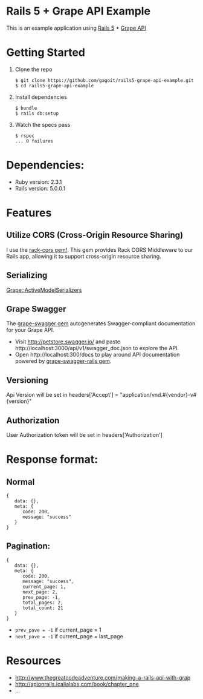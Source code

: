 Rails 5 + Grape API Example
===========================

This is an example application using [Rails 5](http://rubyonrails.org/) + [Grape API](https://github.com/ruby-grape/grape)

# Getting Started

1. Clone the repo

   ```
   $ git clone https://github.com/gagoit/rails5-grape-api-example.git
   $ cd rails5-grape-api-example
   ```

2. Install dependencies

   ```
   $ bundle
   $ rails db:setup
   ```

3. Watch the specs pass

   ```
   $ rspec
   ... 0 failures
   ```

# Dependencies:
* Ruby version: 2.3.1
* Rails version: 5.0.0.1

# Features
## Utilize CORS (Cross-Origin Resource Sharing)
I use the [rack-cors gem!](https://github.com/cyu/rack-cors). This gem provides Rack CORS Middleware to our Rails app, allowing it to support cross-origin resource sharing.

## Serializing
[Grape::ActiveModelSerializers](https://github.com/ruby-grape/grape-active_model_serializers)

## Grape Swagger
The [grape-swagger gem](https://github.com/tim-vandecasteele/grape-swagger) autogenerates Swagger-compliant documentation for your Grape API.

* Visit http://petstore.swagger.io/ and paste http://localhost:3000/api/v1/swagger_doc.json to explore the API.
* Open http://localhost:300/docs to play around API documentation powered by [grape-swagger-rails gem](https://github.com/ruby-grape/grape-swagger-rails).

## Versioning
Api Version will be set in headers['Accept'] = "application/vnd.#{vendor}-v#{version}"

## Authorization
User Authorization token will be set in headers['Authorization']

# Response format:    
## Normal
  ```
  {
     data: {},
     meta: {
        code: 200,
        message: "success"
     }
  }
  ```

## Pagination:
  ```
  {
     data: {},
     meta: {
        code: 200,
        message: "success",
        current_page: 1,
        next_page: 2,
        prev_page: -1,
        total_pages: 2,
        total_count: 21
     }
  }
  ```
  
  + `prev_pave = -1` if current_page = 1
  + `next_pave = -1` if current_page = last_page

# Resources
* http://www.thegreatcodeadventure.com/making-a-rails-api-with-grap
* http://apionrails.icalialabs.com/book/chapter_one
* ...
